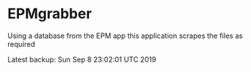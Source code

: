 # EPMgrabber
Using a database from the EPM app this application scrapes the files as required


Latest backup: Sun Sep 8 23:02:01 UTC 2019
